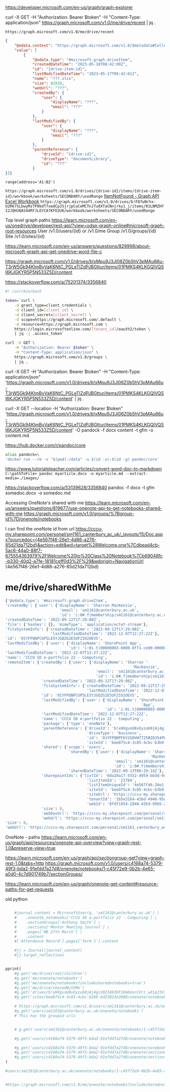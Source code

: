 https://developer.microsoft.com/en-us/graph/graph-explorer


curl -X GET -H "Authorization: Bearer $token" -H "Content-Type: application/json" https://graph.microsoft.com/v1.0/me/drive/recent | jq .

`https://graph.microsoft.com/v1.0/me/drive/recent`
```json
{
    "@odata.context": "https://graph.microsoft.com/v1.0/$metadata#Collection(driveItem)",
    "value": [
        {
            "@odata.type": "#microsoft.graph.driveItem",
            "createdDateTime": "2023-05-10T08:42:09Z",
            "id": "{drive-item-id}",
            "lastModifiedDateTime": "2023-05-17T09:42:01Z",
            "name": "???.xlsx",
            "size": 82820,
            "webUrl": "???",
            "createdBy": {
                "user": {
                    "displayName": "???",
                    "email": "???"
                }
            },
            "lastModifiedBy": {
                "user": {
                    "displayName": "???",
                    "email": "???"
                }
            },
            "parentReference": {
                "driveId": "{drive-id}",
                "driveType": "documentLibrary",
                "id": "???"
            }
}]}
```

`range(address='A1:B2')`


`https://graph.microsoft.com/v1.0/drives/{drive-id}/items/{drive-item-id}/workbook/worksheets/SECONDARY/usedRange`
[ItemNotFound - Graph API Excel Workbook](https://learn.microsoft.com/en-us/answers/questions/1078833/itemnotfound-graph-api-excel-workbook)
`https://graph.microsoft.com/v1.0/drives/b!F87wNrhx-U2R67SLbwyMzTP0bdT7xwdCpJSjrjpCuCeMCTnJ7u8XTaCNnjrky1_j/items/01LNMZHYI2JQH3QAS44RFJLEYCA7KFD2U6/workbook/worksheets/SECONDARY/usedRange`

Top level graph paths
https://learn.microsoft.com/en-us/onedrive/developer/rest-api/?view=odsp-graph-online#microsoft-graph-root-resources
User    /v1.0/users/{id} or /v1.0/me
Group 	/v1.0/groups/{id}
Site 	/v1.0/sites/{id}



https://learn.microsoft.com/en-us/answers/questions/829998/about-microsoft-graph-api-get-onedrive-word-file-c


https://graph.microsoft.com/v1.0/drives/b!xMpu9J3Jl06Z0b5hV3pMAu66u-T3rW5Gk94KImBvVaK6NtC_PGLeTIZdPJBGttur/items/01PMKS4KLKGQIVQSI6KJGKYR5P5N533Z5D/content



https://stackoverflow.com/a/75201374/3356840
```bash
#! /usr/bin/bash

token=`curl \
    -d grant_type=client_credentials \
    -d client_id=[client_id] \
    -d client_secret=[client_secret] \
    -d scope=https://graph.microsoft.com/.default \
    -d resource=https://graph.microsoft.com \
    https://login.microsoftonline.com/[tenant_id]/oauth2/token \
    | jq -j .access_token`

curl -X GET \
    -H "Authorization: Bearer $token" \
    -H "Content-Type: application/json" \
    https://graph.microsoft.com/v1.0/groups \
    | jq .
```

curl -X GET -H "Authorization: Bearer $token" -H "Content-Type: application/json" 'https://graph.microsoft.com/v1.0/drives/b!xMpu9J3Jl06Z0b5hV3pMAu66u-T3rW5Gk94KImBvVaK6NtC_PGLeTIZdPJBGttur/items/01PMKS4KLKGQIVQSI6KJGKYR5P5N533Z5D/content' | jq .


curl -X GET --location -H "Authorization: Bearer $token" 'https://graph.microsoft.com/v1.0/drives/b!xMpu9J3Jl06Z0b5hV3pMAu66u-T3rW5Gk94KImBvVaK6NtC_PGLeTIZdPJBGttur/items/01PMKS4KLKGQIVQSI6KJGKYR5P5N533Z5D/content' -O
pandock -f docx content -t gfm -o content.md



https://hub.docker.com/r/pandoc/core
```bash
alias pandock=\
'docker run --rm -v "$(pwd):/data" -u $(id -u):$(id -g) pandoc/core'
```

https://www.tutorialsteacher.com/articles/convert-word-doc-to-markdown
`C:\pathToFile> pandoc myarticle.docx -o myarticle.md --extract-media=./images/`

https://stackoverflow.com/a/53139628/3356840
pandoc -f docx -t gfm somedoc.docx -o somedoc.md


Accessing OneNote's shared with me
https://learn.microsoft.com/en-us/answers/questions/819677/use-onenote-api-to-get-notebooks-shared-with-me
https://graph.microsoft.com/v1.0/groups/%7Bgroup-id%7D/onenote/notebooks


I can find the oneNote id from url
https://cccu-my.sharepoint.com/personal/sm1161_canterbury_ac_uk/_layouts/15/Doc.aspx?sourcedoc={4e567f46-26e1-4d86-a276-85d21da712bd}&action=edit&wd=target%28Welcome.one%7Cdbead4cb-5ac6-44a0-88f7-675554363979%2FWelcome%20to%20Class%20Notebook%7Cb69048fc-b330-40d2-a7fe-18181ceff0d3%2F%29&wdorigin=NavigationUrl
{4e567f46-26e1-4d86-a276-85d21da712bd}



# me/drive/sharedWithMe

```python
{'@odata.type': '#microsoft.graph.driveItem',
'createdBy': {'user': {'displayName': 'Sharron MacKenzie',
                        'email': 'sm1161@canterbury.ac.uk',
                        'id': 'i:0#.f|membership|sm1161@canterbury.ac.uk'}},
'createdDateTime': '2022-09-12T17:29:08Z',
'file': {'hashes': {}, 'mimeType': 'application/octet-stream'},
'fileSystemInfo': {'createdDateTime': '2022-09-12T17:29:08Z',
                    'lastModifiedDateTime': '2022-12-07T12:27:22Z'},
'id': '01YFPQNPCGP5LE5YJGQZG2E5UF2IO2OEV5',
'lastModifiedBy': {'user': {'displayName': 'SharePoint App',
                            'id': 'i:0i.t|00000003-0000-0ff1-ce00-000000000000|app@sharepoint'}},
'lastModifiedDateTime': '2022-12-07T12:27:22Z',
'name': 'CCCU SD e-portfolio 22 - Computing',
'remoteItem': {'createdBy': {'user': {'displayName': 'Sharron '
                                                        'MacKenzie',
                                        'email': 'sm1161@canterbury.ac.uk',
                                        'id': 'i:0#.f|membership|sm1161@canterbury.ac.uk'}},
                'createdDateTime': '2022-09-12T17:29:08Z',
                'fileSystemInfo': {'createdDateTime': '2022-09-12T17:29:08Z',
                                    'lastModifiedDateTime': '2022-12-07T12:27:22Z'},
                'id': '01YFPQNPCGP5LE5YJGQZG2E5UF2IO2OEV5',
                'lastModifiedBy': {'user': {'displayName': 'SharePoint '
                                                            'App',
                                            'id': 'i:0i.t|00000003-0000-0ff1-ce00-000000000000|app@sharepoint'}},
                'lastModifiedDateTime': '2022-12-07T12:27:22Z',
                'name': 'CCCU SD e-portfolio 22 - Computing',
                'package': {'type': 'oneNote'},
                'parentReference': {'driveId': 'b!xHXgvoU8vEyzub0jAj4giVQZ349IKF1DmbUorCVrz_wXiqJtUlVZSbvdnNnEXbpC',
                                    'driveType': 'business',
                                    'id': '01YFPQNPF6Y2GOVW7725BZO354PWSELRRZ',
                                    'siteId': 'bee075c4-3c85-4cbc-b3b9-bd23023e2089'},
                'shared': {'scope': 'users',
                            'sharedBy': {'user': {'displayName': 'Sharron '
                                                                'MacKenzie',
                                                'email': 'sm1161@canterbury.ac.uk',
                                                'id': 'i:0#.f|membership|sm1161@canterbury.ac.uk'}},
                            'sharedDateTime': '2022-09-13T00:29:14Z'},
                'sharepointIds': {'listId': '6da28a17-5552-4959-bbdd-9cd9c45dba42',
                                    'listItemId': '23784',
                                    'listItemUniqueId': '4e567f46-26e1-4d86-a276-85d21da712bd',
                                    'siteId': 'bee075c4-3c85-4cbc-b3b9-bd23023e2089',
                                    'siteUrl': 'https://cccu-my.sharepoint.com/personal/sm1161_canterbury_ac_uk',
                                    'tenantId': '1b5e3164-426d-4946-95e1-4c156d541cda',
                                    'webId': '8fdf1954-2848-435d-99b5-28ac256bcffc'},
                'size': 0,
                'webDavUrl': 'https://cccu-my.sharepoint.com/personal/sm1161_canterbury_ac_uk/Documents/Class%20Notebooks/CCCU%20SD%20e-portfolio%2022%20-%20Computing',
                'webUrl': 'https://cccu-my.sharepoint.com/personal/sm1161_canterbury_ac_uk/_layouts/15/Doc.aspx?sourcedoc=%7B4E567F46-26E1-4D86-A276-85D21DA712BD%7D&file=CCCU%20SD%20e-portfolio%2022%20-%20Computing&action=edit&mobileredirect=true&wdorigin=Sharepoint'},
'size': 0,
'webUrl': 'https://cccu-my.sharepoint.com/personal/sm1161_canterbury_ac_uk/_layouts/15/Doc.aspx?sourcedoc=%7B4E567F46-26E1-4D86-A276-85D21DA712BD%7D&file=CCCU%20SD%20e-portfolio%2022%20-%20Computing&action=edit&mobileredirect=true&wdorigin=Sharepoint'},
```



OneNote - paths
https://learn.microsoft.com/en-us/graph/api/resources/onenote-api-overview?view=graph-rest-1.0&preserve-view=true


https://learn.microsoft.com/en-us/graph/api/sectiongroup-get?view=graph-rest-1.0&tabs=http
https://graph.microsoft.com/v1.0/users/c4168a74-5379-49f3-bda2-91efdd7a27d8/onenote/notebooks/1-c45f72e9-0b2b-4e65-a0d0-4c7d901749b7/sectionGroups/


https://learn.microsoft.com/en-us/graph/onenote-get-content#resource-paths-for-get-requests


old python

```python

    #journal_content = MicrosoftUser(g, 'sm1161@canterbury.ac.uk') \
    #    .onenote_notebooks['CCCU SD e-portfolio 22 - Computing'] \
    #    .sectionGroups['Anthony Smith'] \
    #    .sections['Mentor Meeting Journal'] \
    #    .pages['WB 27th March'] \
    #    .content
    #['Attendance Record'].pages['Term 1'].content

    #jj = Journal(journal_content)
    #jj.target_reflections


pprint(
    #g.get('me/drive/root/children')
    #g.get('me/onenote/notebooks')
    #g.get('me/onenote/notebooks?includesharednotebooks=true')
    #g.get('me/drive/sharedWithMe')
    #g.get('drives/b!xHXgvoU8vEyzub0jAj4giVQZ349IKF1DmbUorCVrz_wXiqJtUlVZSbvdnNnEXbpC/items/01YFPQNPCGP5LE5YJGQZG2E5UF2IO2OEV5')
    #g.get('sites/bee075c4-3c85-4cbc-b3b9-bd23023e2089/onenote/notebooks') no worky

    # https://graph.microsoft.com/v1.0/users/sm1161@canterbury.ac.uk/onenote/notebooks
    #g.get('users/sm1161@canterbury.ac.uk/onenote/notebooks')
    # This has the groupid urls


    # g.get('users/sm1161@canterbury.ac.uk/onenote/notebooks/1-c45f72e9-0b2b-4e65-a0d0-4c7d901749b7/sections') No work - 401 -empty because it has sectionGroups

    #g.get('users/c4168a74-5379-49f3-bda2-91efdd7a27d8/onenote/notebooks/1-c45f72e9-0b2b-4e65-a0d0-4c7d901749b7/')

    #g.get('users/c4168a74-5379-49f3-bda2-91efdd7a27d8/onenote/notebooks/1-c45f72e9-0b2b-4e65-a0d0-4c7d901749b7/sectionGroups/')  #YEAH!!!
    #g.get('users/c4168a74-5379-49f3-bda2-91efdd7a27d8/onenote/sectionGroups/1-da46e048-00ad-4795-a5cf-24e304e78d41/sections')
    #g.get('users/c4168a74-5379-49f3-bda2-91efdd7a27d8/onenote/sections/1-997d595a-e9f0-47a5-b398-651becc13c6e/pages')
)

#users/sm1161@canterbury.ac.uk/onenote/notebooks/1-c45f72e9-0b2b-4e65-a0d0-4c7d901749b7/sections


#https://graph.microsoft.com/v1.0/me/onenote/notebooks?includesharednotebooks=true
```